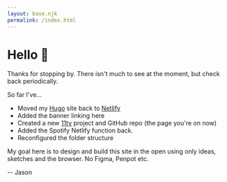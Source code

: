 ```yaml
---
layout: base.njk
permalink: /index.html
---
```


# Hello 👋

Thanks for stopping by. There isn't much to see at the moment, but check back periodically.

So far I've...

- Moved my [Hugo](https://gohugo.io) site back to [Netlify](https://netlify.com/)
- Added the banner linking here
- Created a new [11ty](https://www.11ty.dev/) project and GitHub repo (the page you're on now)
- Added the Spotify Netlify function back.
- Reconfigured the folder structure

My goal here is to design and build this site in the open using only ideas, sketches and the browser. No Figma, Penpot etc.

-- Jason
